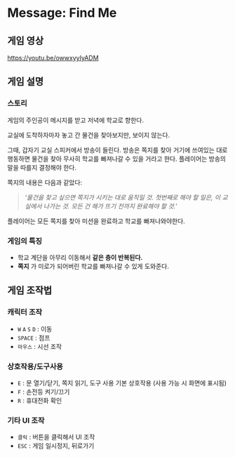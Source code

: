 # Message: Find Me

## 게임 영상

https://youtu.be/owwxyyIyADM

## 게임 설명

### 스토리

게임의 주인공이 메시지를 받고 저녁에 학교로 향한다.

교실에 도착하자마자 놓고 간 물건을 찾아보지만, 보이지 않는다.

그때, 갑자기 교실 스피커에서 방송이 들린다. 방송은 쪽지를 찾아 거기에 쓰여있는 대로 행동하면 물건을 찾아 무사히 학교를 빠져나갈 수 있을 거라고 한다. 플레이어는 방송의 말을 따를지 결정해야 한다.

쪽지의 내용은 다음과 같았다:

> *‘물건을 찾고 싶으면 쪽지가 시키는 대로 움직일 것. 첫번째로 해야 할 일은, 이 교실에서 나가는 것. 모든 건 해가 뜨기 전까지 완료해야 할 것.’*

플레이어는 모든 쪽지를 찾아 미션을 완료하고 학교를 빠져나와야한다.

### 게임의 특징

- 학교 계단을 아무리 이동해서 **같은 층이 반복된다.**
- **쪽지** 가 미로가 되어버린 학교를 빠져나갈 수 있게 도와준다.

## 게임 조작법

### 캐릭터 조작

- `W`  `A`  `S`  `D` : 이동
- `SPACE` : 점프
- `마우스` : 시선 조작

### 상호작용/도구사용

- `E` : 문 열기/닫기, 쪽지 읽기, 도구 사용 기본 상호작용 (사용 가능 시 화면에 표시됨)
- `F` : 손전등 켜기/끄기
- `R` : 휴대전화 확인

### 기타 UI 조작

- `클릭` : 버튼을 클릭해서 UI 조작
- `ESC` : 게임 일시정지, 뒤로가기
